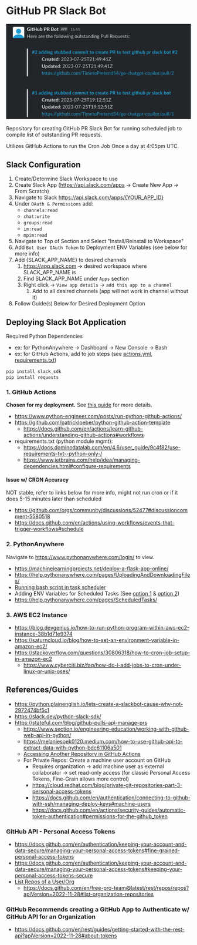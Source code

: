 # GitHub PR Slack Bot

![title](./assets/bot_image.png)

Repository for creating GitHub PR Slack Bot for running scheduled job to compile list of outstanding PR requests.

Utilizes GitHub Actions to run the Cron Job Once a day at 4:05pm UTC.

## Slack Configuration
1. Create/Determine Slack Workspace to use
2. Create Slack App (https://api.slack.com/apps -> Create New App -> From Scratch)
3. Navigate to Slack https://api.slack.com/apps/{YOUR_APP_ID}
4. Under `OAuth & Permissions` add:
    - `channels:read`
    - `chat:write`
    - `groups:read`
    - `im:read`
    - `mpim:read`
5. Navigate to Top of Section and Select "Install/Reinstall to Workspace"
6. Add `Bot User OAuth Token` to Deployment ENV Variables (see below for more info)
7. Add {SLACK_APP_NAME} to desired channels
   1. https://app.slack.com -> desired workspace where SLACK_APP_NAME is
   2. Find SLACK_APP_NAME under `Apps` section
   3. Right click -> `View app details` -> `add this app to a channel`
      1. Add to all desired channels (app will not work in channel without it)
8. Follow Guide(s) Below for Desired Deployment Option

## Deploying Slack Bot Application

Required Python Dependencies 
- ex: for PythonAnywhere -> Dashboard -> New Console -> Bash
- ex: for GitHub Actions, add to job steps (see [actions.yml](actions.yml), [requirements.txt](requirements.txt))
```
pip install slack_sdk
pip install requests
```

### 1. GitHub Actions

**Chosen for my deployment.** See [this guide](https://www.python-engineer.com/posts/run-python-github-actions/) for more details.

- https://www.python-engineer.com/posts/run-python-github-actions/
- https://github.com/patrickloeber/python-github-action-template
  - https://docs.github.com/en/actions/learn-github-actions/understanding-github-actions#workflows
- requirements.txt (python module mgmt): 
  - https://docs.dominodatalab.com/en/4.6/user_guide/9c4f82/use-requirements-txt--python-only-/
  - https://www.jetbrains.com/help/idea/managing-dependencies.html#configure-requirements

#### Issue w/ CRON Accuracy
NOT stable, refer to links below for more info, might not run cron or if it does 5-15 minutes later than scheduled
- https://github.com/orgs/community/discussions/52477#discussioncomment-5580518
- https://docs.github.com/en/actions/using-workflows/events-that-trigger-workflows#schedule

### 2. PythonAnywhere

Navigate to https://www.pythonanywhere.com/login/ to view.

- https://machinelearningprojects.net/deploy-a-flask-app-online/
- https://help.pythonanywhere.com/pages/UploadingAndDownloadingFiles/
- [Running bash script in task scheduler](https://www.pythonanywhere.com/forums/topic/12398/)
- Adding ENV Variables for Scheduled Tasks (See [option 1](https://www.pythonanywhere.com/forums/topic/1113/) & [option 2](https://www.pythonanywhere.com/forums/topic/8892/))
- https://help.pythonanywhere.com/pages/ScheduledTasks/

### 3. AWS EC2 Instance
- https://blog.devgenius.io/how-to-run-python-program-within-aws-ec2-instance-38b1d71e9374
- https://saturncloud.io/blog/how-to-set-an-environment-variable-in-amazon-ec2/
- https://stackoverflow.com/questions/30806318/how-to-cron-job-setup-in-amazon-ec2
  - https://www.cyberciti.biz/faq/how-do-i-add-jobs-to-cron-under-linux-or-unix-oses/

## References/Guides
- https://python.plainenglish.io/lets-create-a-slackbot-cause-why-not-2972474bf5c1
- https://slack.dev/python-slack-sdk/
- https://stateful.com/blog/github-pulls-api-manage-prs
    - https://www.section.io/engineering-education/working-with-github-web-api-in-python/
    - https://melaniesoek0120.medium.com/how-to-use-github-api-to-extract-data-with-python-bdc61106a501
    - [Accessing Another Repository in GitHub Actions](https://stackoverflow.com/a/71070149)
    - For Private Repos: Create a machine user account on GitHub 
      - Requires organization -> add machine user as external collaborator -> set read-only access (for classic Personal Access Tokens, Fine-Grain allows more control)
      - https://cloud.redhat.com/blog/private-git-repositories-part-3-personal-access-tokens
      - https://docs.github.com/en/authentication/connecting-to-github-with-ssh/managing-deploy-keys#machine-users
      - https://docs.github.com/en/actions/security-guides/automatic-token-authentication#permissions-for-the-github_token

### GitHub API - Personal Access Tokens
- https://docs.github.com/en/authentication/keeping-your-account-and-data-secure/managing-your-personal-access-tokens#fine-grained-personal-access-tokens
- https://docs.github.com/en/authentication/keeping-your-account-and-data-secure/managing-your-personal-access-tokens#keeping-your-personal-access-tokens-secure
- [List Repos of a User/Org](https://stackoverflow.com/a/33159888)
  - https://docs.github.com/en/free-pro-team@latest/rest/repos/repos?apiVersion=2022-11-28#list-organization-repositories

### GitHub Recommends creating a GitHub App to Authenticate w/ GitHub API for an Organization
- https://docs.github.com/en/rest/guides/getting-started-with-the-rest-api?apiVersion=2022-11-28#about-tokens
